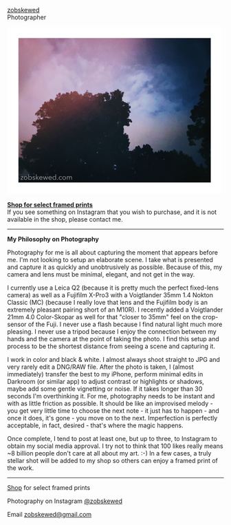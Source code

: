 [zobskewed](http://zobskewed.com)
<br />
Photographer

<!--![colorful_trees_and_sky_small.jpg](colorful_trees_and_sky_small.jpg)-->
<img src="colorful_trees_and_sky_small.jpg" width="500" />

<b>[Shop for select framed prints](http://shop.zobskewed.com/)</b>
<br />
If you see something on Instagram that you wish to purchase, and it is not available in the shop, please contact me.

<hr />

<b>My Philosophy on Photography</b>

Photography for me is all about capturing the moment that appears before me. I'm not looking to setup an elaborate scene. I take what is presented and capture it as quickly and unobtrusively as possible. Because of this, my camera and lens must be minimal, elegant, and not get in the way.

I currently use a Leica Q2 (because it is pretty much the perfect fixed-lens camera) as well as a Fujifilm X-Pro3 with a Voigtlander 35mm 1.4 Nokton Classic (MC) (because I really love that lens and the Fujifilm body is an extremely pleasant pairing short of an M10R). I recently added a Voigtlander 21mm 4.0 Color-Skopar as well for that "closer to 35mm" feel on the crop-sensor of the Fuji. I never use a flash because I find natural light much more pleasing. I never use a tripod because I enjoy the connection between my hands and the camera at the point of taking the photo. I find this setup and process to be the shortest distance from seeing a scene and capturing it.

I work in color and black & white. I almost always shoot straight to JPG and very rarely edit a DNG/RAW file. After the photo is taken, I (almost immediately) transfer the best to my iPhone, perform minimal edits in Darkroom (or similar app) to adjust contrast or highlights or shadows, maybe add some gentle vignetting or noise. If it takes longer than 30 seconds I'm overthinking it. For me, photography needs to be instant and with as little friction as possible. It should be like an improvised melody - you get very little time to choose the next note - it just has to happen - and once it does, it's gone - you move on to the next. Imperfection is perfectly acceptable, in fact, desired - that's where the magic happens.

Once complete, I tend to post at least one, but up to three, to Instagram to obtain my social media approval. I try not to think that 100 likes really means ~8 billion people don't care at all about my art. :-) In a few cases, a truly stellar shot will be added to my shop so others can enjoy a framed print of the work.

<hr />

[Shop](http://shop.zobskewed.com/) for select framed prints

Photography on Instagram [@zobskewed](http://instagram.zobskewed.com/)

Email [zobskewed@gmail.com](mailto:zobskewed@gmail.com)

<!--
[Visit Amazon](https://www.amazon.com/?&_encoding=UTF8&tag=zobskewed-20&linkCode=ur2&linkId=89d99b8bc966b26db86a1e808a43a895&camp=1789&creative=9325)
-->
